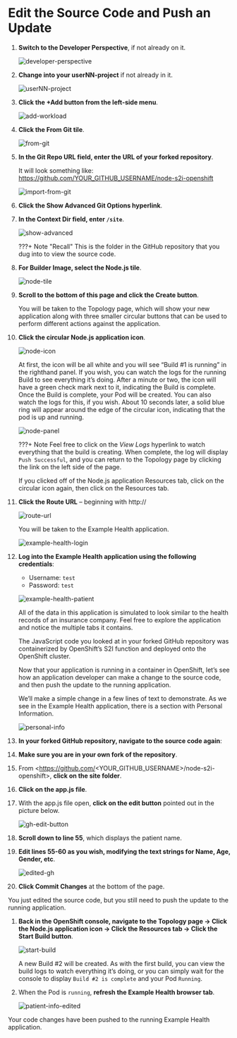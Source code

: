# Edit the Source Code and Push an Update

1. **Switch to the Developer Perspective**, if not already on it.

    ![developer-perspective](images/developer-perspective.png)

1. **Change into your userNN-project** if not already in it.

    ![userNN-project](images/userNN-project.png)

1. **Click the +Add button from the left-side menu**.

    ![add-workload](images/add-workload.png)

1. **Click the From Git tile**.

    ![from-git](images/from-git.png)

1. **In the Git Repo URL field, enter the URL of your forked repository**.

    It will look something like: <https://github.com/YOUR_GITHUB_USERNAME/node-s2i-openshift>

    ![import-from-git](images/import-from-git.png)

1. **Click the Show Advanced Git Options hyperlink**.

1. **In the Context Dir field, enter `/site`**.

    ![show-advanced](images/show-advanced.png)

    ???+ Note "Recall"
        This is the folder in the GitHub repository that you dug into to view the source code.

1. **For Builder Image, select the Node.js tile**.

    ![node-tile](images/node-tile.png)

1. **Scroll to the bottom of this page and click the Create button**.

    You will be taken to the Topology page, which will show your new application along with three smaller circular buttons that can be used to perform different actions against the application.

1. **Click the circular Node.js application icon**.

    ![node-icon](images/node-icon.png)

    At first, the icon will be all white and you will see “Build #1 is running” in the righthand panel. If you wish, you can watch the logs for the running Build to see everything it’s doing. After a minute or two, the icon will have a green check mark next to it, indicating the Build is complete. Once the Build is complete, your Pod will be created. You can also watch the logs for this, if you wish. About 10 seconds later, a solid blue ring will appear around the edge of the circular icon, indicating that the pod is up and running.

    ![node-panel](images/node-panel.png)

    ???+ Note
        Feel free to click on the *View Logs* hyperlink to watch everything that the build is creating. When complete, the log will display `Push Successful`, and you can return to the Topology page by clicking the link on the left side of the page.

    If you clicked off of the Node.js application Resources tab, click on the circular icon again, then click on the Resources tab.

1. **Click the Route URL** – beginning with http://

    ![route-url](images/route-url.png)

    You will be taken to the Example Health application.

    ![example-health-login](images/example-health-login.png)

1. **Log into the Example Health application using the following credentials**:
    * Username: `test`
    * Password: `test`

    ![example-health-patient](images/example-health-patient.png)

    All of the data in this application is simulated to look similar to the health records of an insurance company. Feel free to explore the application and notice the multiple tabs it contains.

    The JavaScript code you looked at in your forked GitHub repository was containerized by OpenShift’s S2I function and deployed onto the OpenShift cluster.

    Now that your application is running in a container in OpenShift, let’s see how an application developer can make a change to the source code, and then push the update to the running application.

    We’ll make a simple change in a few lines of text to demonstrate. As we see in the Example Health application, there is a section with Personal Information.

    ![personal-info](images/personal-info.png)

1. **In your forked GitHub repository, navigate to the source code again**:

1. **Make sure you are in your own fork of the repository**.

1. From <https://github.com/<YOUR_GITHUB_USERNAME>/node-s2i-openshift>, **click on the site folder**.

1. **Click on the app.js file**.

1. With the app.js file open, **click on the edit button** pointed out in the picture below.

    ![gh-edit-button](images/gh-edit-button.png)

1. **Scroll down to line 55**, which displays the patient name.

1. **Edit lines 55-60 as you wish, modifying the text strings for Name, Age, Gender, etc**.

    ![edited-gh](images/edited-gh.png)

1. **Click Commit Changes** at the bottom of the page.

You just edited the source code, but you still need to push the update to the running application.

1. **Back in the OpenShift console, navigate to the Topology page -> Click the Node.js application icon -> Click the Resources tab -> Click the Start Build button**.

    ![start-build](images/start-build.png)

    A new Build #2 will be created. As with the first build, you can view the build logs to watch everything it’s doing, or you can simply wait for the console to display `Build #2 is complete` and your Pod `Running`.

1. When the Pod is `running`, **refresh the Example Health browser tab**.

    ![patient-info-edited](images/patient-info-edited.png)

Your code changes have been pushed to the running Example Health application.
